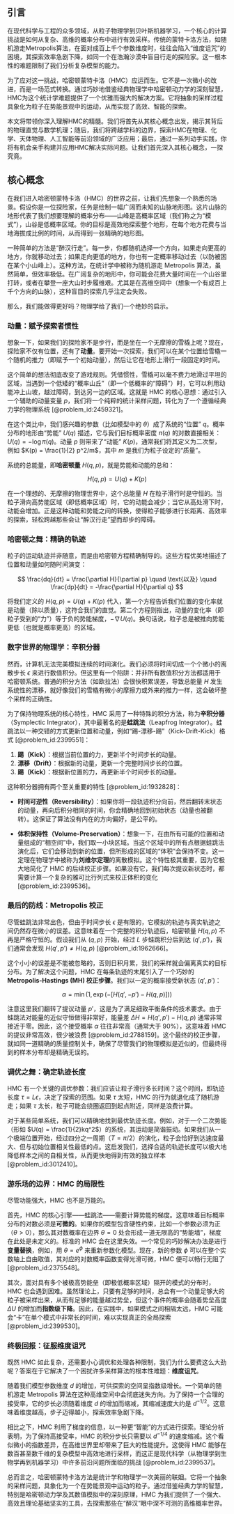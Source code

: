 ## 引言
在现代科学与工程的众多领域，从粒子物理学到贝叶斯机器学习，一个核心的计算挑战是如何从复杂、高维的概率分布中进行有效采样。传统的蒙特卡洛方法，如随机游走Metropolis算法，在面对成百上千个参数维度时，往往会陷入“维度诅咒”的困境，其探索效率急剧下降，如同一个在浩瀚沙漠中盲目行走的探险家。这一根本性的难题限制了我们分析复杂模型的能力。

为了应对这一挑战，哈密顿蒙特卡洛（HMC）应运而生。它不是一次微小的改进，而是一场范式转换。通过巧妙地借鉴经典物理学中哈密顿动力学的深刻智慧，HMC为这个统计学难题提供了一个优雅而强大的解决方案。它将抽象的采样过程具象化为粒子在势能景观中的运动，从而实现了高效、智能的探索。

本文将带领你深入理解HMC的精髓。我们将首先从其核心概念出发，揭示其背后的物理直觉与数学机理；随后，我们将跨越学科的边界，探索HMC在物理、化学、天体物理、人工智能等前沿领域的广泛应用；最后，通过一系列动手实践，你将有机会亲手构建并应用HMC解决实际问题。让我们首先深入其核心概念，一探究竟。

## 核心概念

在我们进入哈密顿蒙特卡洛（HMC）的世界之前，让我们先想象一个熟悉的场景。假设你是一位探险家，任务是绘制一幅广阔而未知的山脉地形图。这片山脉的地形代表了我们想要理解的概率分布——山峰是高概率区域（我们称之为“模式”），山谷是低概率区域。你的目标是高效地探索整个地形，在每个地方花费与当地海拔成比例的时间，从而得到一张精确的地形图。

一种简单的方法是“醉汉行走”。每一步，你都随机选择一个方向，如果走向更高的地方，你就移动过去；如果走向更低的地方，你也有一定概率移动过去（以防被困在某个小山峰上）。这种方法，在统计学中被称为随机游走 Metropolis 算法，虽然简单，但效率极低。在广阔复杂的地形中，你可能会花费大量时间在一个山谷里打转，或者在攀登一座大山时步履维艰。尤其是在高维空间中（想象一个有成百上千个方向的山脉），这种盲目的探索几乎注定会失败。

那么，我们能做得更好吗？物理学给了我们一个绝妙的启示。

### 动量：赋予探索者惯性

想象一下，如果我们的探险家不是步行，而是坐在一个无摩擦的雪橇上呢？现在，探险家不仅有位置，还有了**动量**。要开始一次探索，我们可以在某个位置给雪橇一个随机的推力（即赋予一个初始动量），然后让它在地形上滑行一段固定的时间。

这个简单的想法彻底改变了游戏规则。凭借惯性，雪橇可以毫不费力地滑过平坦的区域，当遇到一个低矮的“概率山丘”（即一个低概率的“障碍”）时，它可以利用动能冲上山坡，越过障碍，到达另一边的区域。这就是 HMC 的核心思想：通过引入一个辅助的动量变量 $p$，我们将一个纯粹的统计采样问题，转化为了一个遵循经典力学的物理系统 [@problem_id:2459321]。

在这个类比中，我们感兴趣的参数（比如模型中的 $\theta$）成了系统的“位置” $q$。概率分布的地形由“势能” $U(q)$ 描述，它与我们目标概率密度 $\pi(q)$ 的对数直接相关：$U(q) = -\log \pi(q)$。动量 $p$ 则带来了“动能” $K(p)$，通常我们将其定义为二次型，例如 $K(p) = \frac{1}{2} p^2/m$，其中 $m$ 是我们为粒子设定的“质量”。

系统的总能量，即**哈密顿量** $H(q, p)$，就是势能和动能的总和：

$$
H(q, p) = U(q) + K(p)
$$

在一个理想的、无摩擦的物理世界中，这个总能量 $H$ 在粒子滑行时是守恒的。当粒子滑向高势能区域（即低概率区域）时，它的动能会减少；当它从高处滑下时，动能会增加。正是这种动能和势能之间的转换，使得粒子能够进行长距离、高效率的探索，轻松跨越那些会让“醉汉行走”望而却步的障碍。

### 哈密顿之舞：精确的轨迹

粒子的运动轨迹并非随意，而是由哈密顿方程精确制导的。这些方程优美地描述了位置和动量如何随时间演变：

$$
\frac{dq}{dt} = \frac{\partial H}{\partial p} \quad \text{以及} \quad \frac{dp}{dt} = -\frac{\partial H}{\partial q}
$$

将我们定义的 $H(q, p) = U(q) + K(p)$ 代入，第一个方程告诉我们位置的变化率就是动量（除以质量），这符合我们的直觉。第二个方程则指出，动量的变化率（即粒子受到的“力”）等于负的势能梯度，$-\nabla U(q)$。换句话说，粒子总是被推向势能更低（也就是概率更高）的区域。

### 数字世界的物理学：辛积分器

然而，计算机无法完美模拟连续的时间演化。我们必须将时间切成一个个微小的离散步长 $\epsilon$ 来进行数值积分。但这里有一个陷阱：并非所有数值积分方法都适用于哈密顿系统。普通的积分方法（如欧拉法）会很快积累误差，导致总能量 $H$ 发生系统性的漂移，就好像我们的雪橇有微小的摩擦力或外来的推力一样，这会破坏整个采样的正确性。

为了保持物理系统的核心特性，HMC 采用了一种特殊的积分方法，称为**辛积分器**（Symplectic Integrator），其中最著名的是**蛙跳法**（Leapfrog Integrator）。蛙跳法以一种交错的方式更新位置和动量，例如“踢-漂移-踢”（Kick-Drift-Kick）格式 [@problem_id:2399551]：

1.  **踢（Kick）**：根据当前位置的力，更新半个时间步长的动量。
2.  **漂移（Drift）**：根据新的动量，更新一个完整时间步长的位置。
3.  **踢（Kick）**：根据新位置的力，再更新半个时间步长的动量。

这种积分器拥有两个至关重要的特性 [@problem_id:1932828]：

*   **时间可逆性（Reversibility）**：如果你将一段轨迹积分向前，然后翻转末状态的动量，再向后积分相同的时间，你会精确地回到初始状态（动量也被翻转）。这保证了算法没有内在的方向偏好，是公平的。

*   **体积保持性（Volume-Preservation）**：想象一下，在由所有可能的位置和动量组成的“相空间”中，我们取一小块区域。当这个区域中的所有点根据蛙跳法演化后，它们会移动到新的位置，但所形成的区域的“体积”会保持不变。这一定理在物理学中被称为**刘维尔定理**的离散模拟。这个特性极其重要，因为它极大地简化了 HMC 的后续校正步骤。如果没有它，我们每次提议新状态时，都需要计算一个复杂的雅可比行列式来校正体积的变化 [@problem_id:2399536]。

### 最后的防线：Metropolis 校正

尽管蛙跳法非常出色，但由于时间步长 $\epsilon$ 是有限的，它模拟的轨迹与真实轨迹之间仍然存在微小的误差。这意味着在一个完整的积分轨迹后，哈密顿量 $H(q, p)$ 不再是严格守恒的。假设我们从 $(q, p)$ 开始，经过 $L$ 步蛙跳积分后到达 $(q', p')$，我们通常会发现 $H(q', p') \neq H(q, p)$ [@problem_id:1962666]。

这个小小的误差是不能被忽略的，否则日积月累，我们的采样就会偏离真实的目标分布。为了解决这个问题，HMC 在每条轨迹的末尾引入了一个巧妙的**Metropolis-Hastings (MH) 校正步骤**。我们以一定的概率接受新状态 $(q', p')$：

$$
\alpha = \min\left(1, \exp\left( -[H(q', -p') - H(q, p)] \right)\right)
$$

注意这里我们翻转了提议动量 $p'$，这是为了满足细致平衡条件的技术要求。由于蛙跳法对能量的近似守恒做得非常好，能量差 $\Delta H = H(q', p') - H(q, p)$ 通常非常接近于零。因此，这个接受概率 $\alpha$ 往往非常高（通常大于 90%），这意味着 HMC 的提议非常高效，很少被浪费 [@problem_id:2788159]。这个最终的校正步骤，就如同一道精确的质量控制关卡，确保了尽管我们的物理模拟是近似的，但最终得到的样本分布却是精确无误的。

### 调优之舞：确定轨迹长度

HMC 有一个关键的调优参数：我们应该让粒子滑行多长时间？这个时间，即轨迹长度 $\tau = L \epsilon$，决定了探索的范围。如果 $\tau$ 太短，HMC 的行为就退化成了随机游走；如果 $\tau$ 太长，粒子可能会绕圈返回到起点附近，同样是浪费计算。

对于某些简单系统，我们可以精确地找到最优轨迹长度。例如，对于一个二次势能（形如 $U(q) = \frac{1}{2}kq^2$）的系统，其运动是简谐振动。如果我们从一个极端位置开始，经过四分之一周期（$T=\pi/2$）的演化，粒子会恰好到达速度最大、但与初始位置相关性最低的点。这启发我们，选择合适的轨迹长度可以极大地降低样本之间的自相关性，从而更快地得到有效的独立样本 [@problem_id:3012410]。

### 游乐场的边界：HMC 的局限性

尽管功能强大，HMC 也不是万能的。

首先，HMC 的核心引擎——蛙跳法——需要计算势能的梯度。这意味着目标概率分布的对数必须是**可微的**。如果你的模型包含硬性约束，比如一个参数必须为正（$\theta > 0$），那么其对数概率在边界 $\theta=0$ 处会形成一道无限高的“势能墙”，梯度在此处是未定义的。标准的 HMC 会在这里失效。一个常见的巧妙解决办法是进行**变量替换**，例如，用 $\theta = e^{\phi}$ 来重新参数化模型。现在，新的参数 $\phi$ 可以在整个实数轴上自由取值，其对应的对数概率函数变得光滑可微，HMC 便可以畅行无阻了 [@problem_id:2375548]。

其次，面对具有多个被极高势能垒（即极低概率区域）隔开的模式的分布时，HMC 也会遇到困难。虽然理论上，只要有足够的时间，总会有一个动量足够大的粒子被采样出来，从而有足够的能量越过势垒，但这个事件的概率会随着势垒高度 $\Delta U$ 的增加而**指数级下降**。因此，在实践中，如果模式之间相隔太远，HMC 可能会“卡”在单个模式中非常长的时间，难以实现真正的全局探索 [@problem_id:2399530]。

### 终极回报：征服维度诅咒

既然 HMC 如此复杂，还需要小心调优和处理各种限制，我们为什么要费这么大劲呢？答案在于它解决了一个困扰许多采样算法的根本性难题：**维度诅咒**。

随着我们模型参数维度 $d$ 的增加，可供探索的空间呈指数级增长。一个简单的随机游走 Metropolis 算法在这种高维空间中会彻底迷失方向。为了保持一个合理的接受率，它的步长必须随着维度 $d$ 的增加而缩减，其缩减速度大约是 $d^{-1/2}$。这意味着维度越高，步子迈得越小，探索效率急剧下降。

相比之下，HMC 利用了梯度的信息，以一种更“智能”的方式进行探索。理论分析表明，为了保持高接受率，HMC 的积分步长只需要以 $d^{-1/4}$ 的速度缩减。这个看似微小的指数差异，在高维世界里却带来了巨大的性能提升。这使得 HMC 能够在数百甚至数千维的复杂模型中高效地进行采样，而这正是现代科学（从物理学到生物学再到机器学习）中许多前沿问题所面临的挑战 [@problem_id:2399537]。

总而言之，哈密顿蒙特卡洛方法是统计学和物理学一次美丽的联姻。它将一个抽象的采样问题，具象化为一个在势能景观中运动的粒子。通过借鉴经典力学的智慧，特别是哈密顿动力学及其数值模拟中的深刻原理，HMC 为我们提供了一个强大、高效且理论基础坚实的工具，去探索那些在“醉汉”眼中深不可测的高维概率世界。